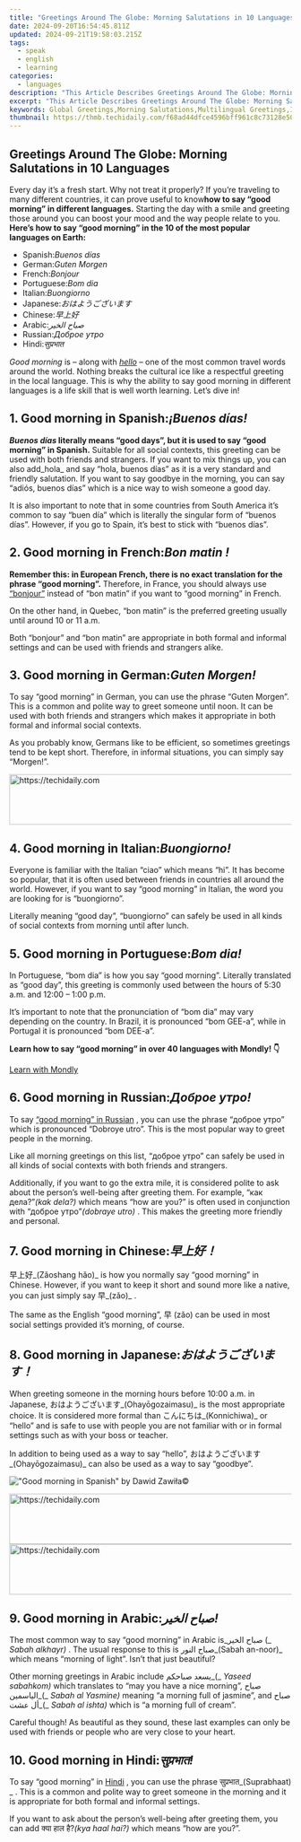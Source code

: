 ```yaml
---
title: "Greetings Around The Globe: Morning Salutations in 10 Languages"
date: 2024-09-20T16:54:45.811Z
updated: 2024-09-21T19:58:03.215Z
tags:
  - speak
  - english
  - learning
categories:
  - languages
description: "This Article Describes Greetings Around The Globe: Morning Salutations in 10 Languages"
excerpt: "This Article Describes Greetings Around The Globe: Morning Salutations in 10 Languages"
keywords: Global Greetings,Morning Salutations,Multilingual Greetings,International Morning Customs,Cross-Cultural Greetings,World Language Salutations,Global Cultural Greetings,Global Greetings (Keyword Combination),Morning Salutations Languages,Multilingual Greeting Guide (Keyword Combination)
thumbnail: https://thmb.techidaily.com/f68ad44dfce4596bff961c8c73128e503881dbfbd95e5f1787a78426eec3f375.jpg
---
```


## Greetings Around The Globe: Morning Salutations in 10 Languages

 Every day it’s a fresh start. Why not treat it properly? If you’re traveling to many different countries, it can prove useful to know**how to say “good morning” in different languages.** Starting the day with a smile and greeting those around you can boost your mood and the way people relate to you. **Here’s how to say “good morning” in the 10 of the most popular languages on Earth:**

* Spanish:_Buenos días_
* German:_Guten Morgen_
* French:_Bonjour_
* Portuguese:_Bom dia_
* Italian:_Buongiorno_
* Japanese:_おはようございます_
* Chinese:_早上好_
* Arabic:_صباح الخير_
* Russian:_Доброе утро_
* Hindi:_सुप्रभात_

_Good morning_ is – along with [_hello_](https://shop.mondly.com/affiliate.php?ACCOUNT=ATISTUDI&AFFILIATE=108875&PATH=https://www.mondly.com?AFFILIATE=108875) – one of the most common travel words around the world. Nothing breaks the cultural ice like a respectful greeting in the local language. This is why the ability to say good morning in different languages is a life skill that is well worth learning. Let’s dive in!

## 1\. Good morning in Spanish:_¡Buenos días!_

**_Buenos días_ literally means “good days”, but it is used to say “good morning” in Spanish.** Suitable for all social contexts, this greeting can be used with both friends and strangers. If you want to mix things up, you can also add_hola_ and say “hola, buenos días” as it is a very standard and friendly salutation. If you want to say goodbye in the morning, you can say “adiós, buenos días” which is a nice way to wish someone a good day.

 It is also important to note that in some countries from South America it’s common to say “buen día” which is literally the singular form of “buenos días”. However, if you go to Spain, it’s best to stick with “buenos días”.

## 2\. Good morning in French:_Bon matin !_

 **Remember this: in European French, there is no exact translation for the phrase “good morning”.** Therefore, in France, you should always use [“bonjour”](https://shop.mondly.com/affiliate.php?ACCOUNT=ATISTUDI&AFFILIATE=108875&PATH=https://www.mondly.com?AFFILIATE=108875) instead of “bon matin” if you want to “good morning” in French.

 On the other hand, in Quebec, “bon matin” is the preferred greeting usually until around 10 or 11 a.m.

 Both “bonjour” and “bon matin” are appropriate in both formal and informal settings and can be used with friends and strangers alike.

## 3\. Good morning in German:_Guten Morgen!_

 To say “good morning” in German, you can use the phrase “Guten Morgen”. This is a common and polite way to greet someone until noon. It can be used with both friends and strangers which makes it appropriate in both formal and informal social contexts.

 As you probably know, Germans like to be efficient, so sometimes greetings tend to be kept short. Therefore, in informal situations, you can simply say “Morgen!”.

<!-- affiliate ads begin -->
<a href="https://jalbum-affiliate-program.sjv.io/c/5597632/1584040/17916" target="_top" id="1584040">
  <img src="//a.impactradius-go.com/display-ad/17916-1584040" border="0" alt="https://techidaily.com" width="728" height="90"/>
</a>
<img height="0" width="0" src="https://jalbum-affiliate-program.sjv.io/i/5597632/1584040/17916" style="position:absolute;visibility:hidden;" border="0" />
<!-- affiliate ads end -->

## 4\. Good morning in Italian:_Buongiorno!_

 Everyone is familiar with the Italian “ciao” which means “hi”. It has become so popular, that it is often used between friends in countries all around the world. However, if you want to say “good morning” in Italian, the word you are looking for is “buongiorno”.

 Literally meaning “good day”, “buongiorno” can safely be used in all kinds of social contexts from morning until after lunch.

## 5\. Good morning in Portuguese:_Bom dia!_

 In Portuguese, “bom dia” is how you say “good morning”. Literally translated as “good day”, this greeting is commonly used between the hours of 5:30 a.m. and 12:00 – 1:00 p.m.

 It’s important to note that the pronunciation of “bom dia” may vary depending on the country. In Brazil, it is pronounced “bom GEE-a”, while in Portugal it is pronounced “bom DEE-a”.

 **Learn how to say “good morning” in over 40 languages with Mondly! 👇**

[Learn with Mondly](https://app.adjust.io/5ixfg4k?campaign=blog-post-id-7421&fallback=https%3A%2F%2Fapp.mondly.com?avangate%5Fsrc=blog-post-id-7421&redirect%5Fandroid=https%3A%2F%2Fplay.google.com%2Fstore%2Fapps%2Fdetails%3Fid%3Dcom.atistudios.mondly.languages&redirect%5Fios=https%3A%2F%2Fitunes.apple.com%2Fapp%2Fid987873536&redirect%5Fmacos=https%3A%2F%2Fapp.mondly.com?avangate%5Fsrc=blog-post-id-7421)

## 6\. Good morning in Russian:_Доброе утро!_

 To say [“good morning” in Russian](https://shop.mondly.com/affiliate.php?ACCOUNT=ATISTUDI&AFFILIATE=108875&PATH=https://www.mondly.com?AFFILIATE=108875) , you can use the phrase “доброе утро” which is pronounced “Dobroye utro”. This is the most popular way to greet people in the morning.

 Like all morning greetings on this list, “доброе утро” can safely be used in all kinds of social contexts with both friends and strangers.

 Additionally, if you want to go the extra mile, it is considered polite to ask about the person’s well-being after greeting them. For example, “как дела?”_(kak dela?)_ which means “how are you?” is often used in conjunction with “доброе утро”_(dobraye utro)_ . This makes the greeting more friendly and personal.

## 7\. Good morning in Chinese:_早上好！_

 早上好_(Zǎoshang hǎo)_ is how you normally say “good morning” in Chinese. However, if you want to keep it short and sound more like a native, you can just simply say 早_(zǎo)_ .

 The same as the English “good morning”, 早 (zǎo) can be used in most social settings provided it’s morning, of course.

## 8\. Good morning in Japanese:_おはようございます！_

 When greeting someone in the morning hours before 10:00 a.m. in Japanese, おはようございます_(Ohayōgozaimasu)_ is the most appropriate choice. It is considered more formal than こんにちは_(Konnichiwa)_ or “hello” and is safe to use with people you are not familiar with or in formal settings such as with your boss or teacher.

 In addition to being used as a way to say “hello”, おはようございます_(Ohayōgozaimasu)_ can also be used as a way to say “goodbye”.

!["Good morning in Spanish" by Dawid Zawiła©](https://edge.mondly.com/blog/wp-content/uploads/2023/01/good-morning-in-spanish-960x640.jpg "How To Say Good Morning In 10 Different Languages 2")

<!-- affiliate ads begin -->
<a href="https://appsumo.8odi.net/c/5597632/2037338/7443" target="_top" id="2037338">
  <img src="//a.impactradius-go.com/display-ad/7443-2037338" border="0" alt="https://techidaily.com" width="728" height="90"/>
</a>
<img height="0" width="0" src="https://appsumo.8odi.net/i/5597632/2037338/7443" style="position:absolute;visibility:hidden;" border="0" />
<!-- affiliate ads end -->

<!-- affiliate ads begin -->
<a href="https://ephamedtechinc.pxf.io/c/5597632/2136613/26400" target="_top" id="2136613">
  <img src="//a.impactradius-go.com/display-ad/26400-2136613" border="0" alt="https://techidaily.com" width="728" height="90"/>
</a>
<img height="0" width="0" src="https://ephamedtechinc.pxf.io/i/5597632/2136613/26400" style="position:absolute;visibility:hidden;" border="0" />
<!-- affiliate ads end -->

## 9\. Good morning in Arabic:_صباح الخير!_

 The most common way to say “good morning” in Arabic is_صباح الخير (_ _Sabah alkhayr)_ . The usual response to this is صباح النور_(Sabah an-noor)_ which means “morning of light”. Isn’t that just beautiful?

 Other morning greetings in Arabic include يسعد صباحكم_(_ _Yaseed sabahkom)_ which translates to “may you have a nice morning”, صباح الياسمين_(_ _Sabah al Yasmine)_ meaning “a morning full of jasmine”, and صباح أل عشت_(_ _Sabah al ishta)_ which is “a morning full of cream”.

 Careful though! As beautiful as they sound, these last examples can only be used with friends or people who are very close to your heart.

## 10\. Good morning in Hindi:_सुप्रभात!_

 To say “good morning” in [Hindi](https://shop.mondly.com/affiliate.php?ACCOUNT=ATISTUDI&AFFILIATE=108875&PATH=https://www.mondly.com?AFFILIATE=108875) , you can use the phrase सुप्रभात_(Suprabhaat) _ . This is a common and polite way to greet someone in the morning and it is appropriate for both formal and informal settings.

 If you want to ask about the person’s well-being after greeting them, you can add क्या हाल है?_(kya haal hai?)_ which means “how are you?”.

<!-- affiliate ads begin -->
<span id="1516072">
					<video width="864" height="1536" style="cursor:pointer"
           poster="//a.impactradius-go.com/display-clicktoplayimage/1516072.png"
           onclick="if(!this.playClicked){this.play();this.setAttribute('controls',true);this.playClicked=true;}">
	   <source src="//a.impactradius-go.com/display-ad/16446-1516072">
	   <img src="//a.impactradius-go.com/display-clicktoplayimage/1516072.png" style="border: none; height: 100%; width: 100%; object-fit: contain">
	</video>
	<div style="width:540px;text-align:center"><a href="javascript:window.open(decodeURIComponent('https%3A%2F%2Flaganoo.pxf.io%2Fc%2F5597632%2F1516072%2F16446'), '_blank');void(0);">Click here</a></div>
</span>
<img height="0" width="0" src="https://imp.pxf.io/i/5597632/1516072/16446" style="position:absolute;visibility:hidden;" border="0" />
<!-- affiliate ads end -->

## Bonus: Good morning in Romanian:_bună dimineața!_

 Easy enough! The most straightforward way to say “good morning” in Romanian is “bună dimineața”. While the diacritics may look weird, they are quite easy to pronounce. You will pronounce “ă” like “uh” or the last sound in the word “the”. “Ț”, on the other hand, is similar to the sound you make when you say “ts”.

 If you’re meeting a close friend and want to sound more like a native, you can just say “neața”.

* [Download Mondly](https://www.facebook.com/sharer/sharer.php?u=https%3A%2F%2Fwww.mondly.com%2Fblog%2Fgood-morning-in-different-languages%2F&t=How+to+Say+Good+Morning+in+10+Different+Languages "Share on Facebook")
* [Download Mondly](https://shop.mondly.com/affiliate.php?ACCOUNT=ATISTUDI&AFFILIATE=108875&PATH=https://www.mondly.com?AFFILIATE=108875)

---

## From “good morning” to conversational fast

 Do you want to learn languages fast? Try Mondly, the award-winning language app that can help you master languages in record time.

 Instead of tiring yourself for hours with inch-thick textbooks, slip a 10-minute Mondly lesson into your routine and make learning a breeze. You will learn languages naturally using:

* practical topics;
* hands-on, interactive language lessons;
* intelligent suggestions and instant feedback on pronunciation;
* crystal-clear audios of native speakers;
* real-life conversations and so much more.

 **Start using Mondly for free on your computer or download the app and learn languages anytime, anywhere.**

[Learn with Mondly](https://adjt.mondly.com/5ixfg4k?campaign=blog-post-id-7421&fallback=https%3A%2F%2Fapp.mondly.com%3Futm%5Fmedium%3Dblog%5Fblog-post-id-7421%26utm%5Fsource%3Dblog-post-id-7421&redirect%5Fmacos=https%3A%2F%2Fapp.mondly.com%3Futm%5Fmedium%3Dblog%5Fblog-post-id-7421%26utm%5Fsource%3Dblog-post-id-7421&redirect%5Fandroid=https%3A%2F%2Fplay.google.com%2Fstore%2Fapps%2Fdetails%3Fid%3Dcom.atistudios.mondly.languages%3Futm%5Fmedium%3Dblog%5Fblog-post-id-7421%26utm%5Fsource%3Dblog-post-id-7421&redirect%5Fios=https%3A%2F%2Fapps.apple.com%2Fapp%2Fapple-store%2Fid987873536%3Fpt%3D78954800%26ct%3Dblog-post-id-7421%26mt%3D8 "Learn with Mondly")

<ins class="adsbygoogle"
     style="display:block"
     data-ad-format="autorelaxed"
     data-ad-client="ca-pub-7571918770474297"
     data-ad-slot="1223367746"></ins>

<ins class="adsbygoogle"
     style="display:block"
     data-ad-client="ca-pub-7571918770474297"
     data-ad-slot="8358498916"
     data-ad-format="auto"
     data-full-width-responsive="true"></ins>

<span class="atpl-alsoreadstyle">Also read:</span>
<div><ul>
<li><a href="https://extra-support.techidaily.com/updated-journey-through-ingenious-text-animation-ideas/"><u>[Updated] Journey Through Ingenious Text Animation Ideas</u></a></li>
<li><a href="https://extra-information.techidaily.com/2024-approved-a-step-by-step-journey-into-professional-gopro-editing/"><u>2024 Approved A Step-by-Step Journey Into Professional GoPro Editing</u></a></li>
<li><a href="https://article-posts.techidaily.com/2024-approved-hustle-humor-fast-track-funny-with-kapwing/"><u>2024 Approved Hustle Humor Fast-Track Funny with Kapwing</u></a></li>
<li><a href="https://buynow-tips.techidaily.com/comprehensive-analysis-the-apple-tv-4k-third-gen-a-full-reveal/"><u>Comprehensive Analysis: The Apple TV 4K (Third Gen) - A Full Reveal</u></a></li>
<li><a href="https://facebook.techidaily.com/delving-into-facebook-groups-a-community-exploration/"><u>Delving Into Facebook Groups: A Community Exploration</u></a></li>
<li><a href="https://mondly-stories.techidaily.com/german-perfection-with-every-dark-series-binge-watch/"><u>German Perfection with Every Dark Series Binge-Watch</u></a></li>
<li><a href="https://win-dash.techidaily.com/how-to-enable-screen-magnification-during-video-playback-in-windows-media-player/"><u>How to Enable Screen Magnification During Video Playback in Windows Media Player</u></a></li>
<li><a href="https://mondly-stories.techidaily.com/learn-catalan-online-in-just-10-minutes-a-day/"><u>Learn Catalan Online In Just 10 Minutes A Day</u></a></li>
<li><a href="https://mondly-stories.techidaily.com/mondly-joins-forces-with-pearson-academics-group/"><u>Mondly Joins Forces with Pearson Academics Group</u></a></li>
<li><a href="https://mondly-stories.techidaily.com/mornings-unleashed-the-many-faces-of-good-morning-worldwide/"><u>Mornings Unleashed: The Many Faces of Good Morning Worldwide</u></a></li>
<li><a href="https://video-content-creator.techidaily.com/new-in-2024-the-ultimate-videopad-review-features-pricing-and-alternatives/"><u>New In 2024, The Ultimate Videopad Review Features, Pricing, and Alternatives</u></a></li>
<li><a href="https://mondly-stories.techidaily.com/the-quick-guide-to-korean-mastery-6-recommended-digital-platforms/"><u>The Quick Guide to Korean Mastery - 6 Recommended Digital Platforms</u></a></li>
</ul></div>

